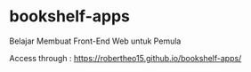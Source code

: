 # bookshelf-apps
Belajar Membuat Front-End Web untuk Pemula

Access through : https://robertheo15.github.io/bookshelf-apps/
